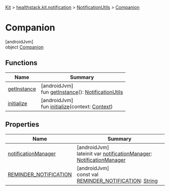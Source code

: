 
[Kit](../../../../kit.html) > [healthstack.kit.notification](../../index.html) > [NotificationUtils](../index.html) > [Companion](index.html)



# Companion



[androidJvm]\
object [Companion](index.html)



## Functions


| Name | Summary |
|---|---|
| [getInstance](get-instance.html) | [androidJvm]<br>fun [getInstance](get-instance.html)(): [NotificationUtils](../index.html) |
| [initialize](initialize.html) | [androidJvm]<br>fun [initialize](initialize.html)(context: [Context](https://developer.android.com/reference/kotlin/android/content/Context.html)) |


## Properties


| Name | Summary |
|---|---|
| [notificationManager](notification-manager.html) | [androidJvm]<br>lateinit var [notificationManager](notification-manager.html): [NotificationManager](https://developer.android.com/reference/kotlin/android/app/NotificationManager.html) |
| [REMINDER_NOTIFICATION](-r-e-m-i-n-d-e-r_-n-o-t-i-f-i-c-a-t-i-o-n.html) | [androidJvm]<br>const val [REMINDER_NOTIFICATION](-r-e-m-i-n-d-e-r_-n-o-t-i-f-i-c-a-t-i-o-n.html): [String](https://kotlinlang.org/api/latest/jvm/stdlib/kotlin/-string/index.html) |

